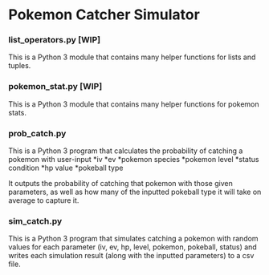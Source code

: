 # Pokemon Catcher Simulator

### list_operators.py [WIP]
This is a Python 3 module that contains many helper functions for lists and tuples.

### pokemon_stat.py [WIP]
This is a Python 3 module that contains many helper functions for pokemon stats.

### prob_catch.py
This is a Python 3 program that calculates the probability of catching a pokemon with user-input
*iv
*ev
*pokemon species
*pokemon level
*status condition
*hp value
*pokeball type

It outputs the probability of catching that pokemon with those given parameters, as well as how many of the inputted pokeball type it will take on average to capture it.


### sim_catch.py 
This is a Python 3 program that simulates catching a pokemon with random values for each parameter (iv, ev, hp, level, pokemon, pokeball, status) and writes each simulation result (along with the inputted parameters) to a csv file.